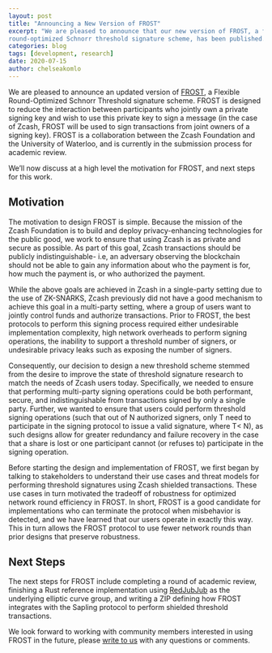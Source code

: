 ```yaml
---
layout: post
title: "Announcing a New Version of FROST"
excerpt: "We are pleased to announce that our new version of FROST, a flexible
round-optimized Schnorr threshold signature scheme, has been published."
categories: blog
tags: [development, research]
date: 2020-07-15
author: chelseakomlo
---
```


We are pleased to announce an updated version of [FROST][frost-eprint], a Flexible Round-Optimized Schnorr Threshold signature scheme. FROST is designed to reduce the interaction between participants who jointly own a private signing key and wish to use this private key to sign a message (in the case of Zcash, FROST will be used to sign transactions from joint owners of a signing key). FROST is a collaboration between the Zcash Foundation and the University of Waterloo, and is currently in the submission process for academic review.

We’ll now discuss at a high level the motivation for FROST, and next steps for this work.

## Motivation

The motivation to design FROST is simple. Because the mission of the Zcash Foundation is to build and deploy privacy-enhancing technologies for the public good, we work to ensure that using Zcash is as private and secure as possible. As part of this goal, Zcash transactions should be publicly indistinguishable- i.e, an adversary observing the blockchain should not be able to gain any information about who the payment is for, how much the payment is, or who authorized the payment.

While the above goals are achieved in Zcash in a single-party setting due to the use of ZK-SNARKS, Zcash previously did not have a good mechanism to achieve this goal in a multi-party setting, where a group of users want to jointly control funds and authorize transactions. Prior to FROST, the best protocols to perform this signing process required either undesirable implementation complexity, high network overheads to perform signing operations, the inability to support a threshold number of signers, or undesirable privacy leaks such as exposing the number of signers.

Consequently, our decision to design a new threshold scheme stemmed from the desire to improve the state of threshold signature research to match the needs of Zcash users today. Specifically, we needed to ensure that performing multi-party signing operations could be both performant, secure, and indistinguishable from transactions signed by only a single party.  Further, we wanted to ensure that users could perform threshold signing operations (such that out of N authorized signers, only T need to participate in the signing protocol to issue a valid signature, where T< N), as such designs allow for greater redundancy and failure recovery in the case that a share is lost or one participant cannot (or refuses to) participate in the signing operation.

Before starting the design and implementation of FROST, we first began by talking to stakeholders to understand their use cases and threat models for performing threshold signatures using Zcash shielded transactions. These use cases in turn motivated the tradeoff of robustness for optimized network round efficiency in FROST. In short, FROST is a good candidate for implementations who can terminate the protocol when misbehavior is detected, and we have learned that our users operate in exactly this way. This in turn allows the FROST protocol to use fewer network rounds than prior designs that preserve robustness.

## Next Steps

The next steps for FROST include completing a round of academic review, finishing a Rust reference implementation using [RedJubJub][redjubjub] as the underlying elliptic curve group, and writing a ZIP defining how FROST integrates with the Sapling protocol to perform shielded threshold transactions.

We look forward to working with community members interested in using FROST in the future, please [write to us](mailto:contact@zfnd.org) with any questions or comments.


[frost-eprint]: https://eprint.iacr.org/2020/852
[redjubjub]: https://zips.z.cash/protocol/protocol.pdf#concretereddsa



